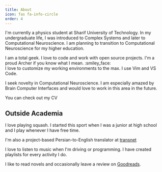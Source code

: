 ```yaml
---
title: About
icon: fas fa-info-circle
order: 4
---
```


I'm currently a physics student at Sharif University of Technology. In my undergraduate life, I was introduced to Complex Systems and
later to Computational Neuroscience. I am planning to transition to Computational Neuroscience for my higher education.

I am a total geek. I love to code and work with open source projects. I'm a proud Archer if you know what I mean.  :smiley_face:\
I love to customize my working environments to the max. I use Vim and VS Code.

I seek novelty in Computational Neuroscience. I am especially amazed by Brain Computer Interfaces and would love to
work in this area in the future.

You can check out my CV <!--[here](/assets/pdf/ali_mahani_cv.pdf).-->

## Outside Academia
I love playing squash. I started this sport when I was a junior at high school and I play whenever I have free time.

I'm also a project-based Persian-to-English translator at [transnet](https://transnet.ir)

I love to listen to music when I'm driving or programming. I have created playlists for every activity I do.

I like to read novels and occasionally leave a review on [Goodreads](https://www.goodreads.com/user/show/69194805-ali-abolhassanzadeh-mahani).
